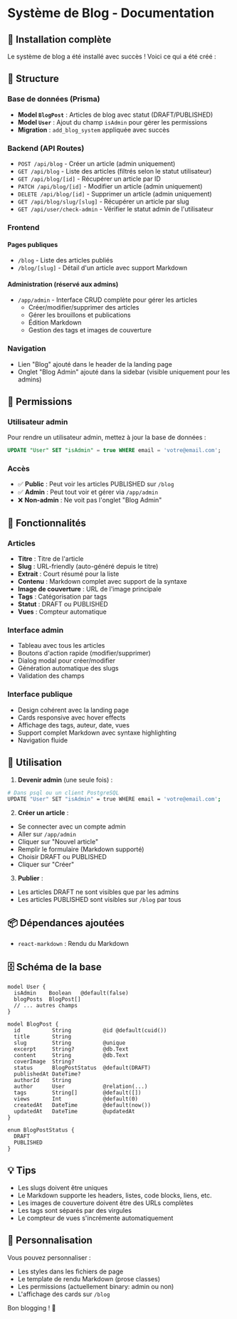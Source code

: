# Système de Blog - Documentation

## 🎉 Installation complète

Le système de blog a été installé avec succès ! Voici ce qui a été créé :

## 📁 Structure

### Base de données (Prisma)
- **Model `BlogPost`** : Articles de blog avec statut (DRAFT/PUBLISHED)
- **Model `User`** : Ajout du champ `isAdmin` pour gérer les permissions
- **Migration** : `add_blog_system` appliquée avec succès

### Backend (API Routes)
- `POST /api/blog` - Créer un article (admin uniquement)
- `GET /api/blog` - Liste des articles (filtrés selon le statut utilisateur)
- `GET /api/blog/[id]` - Récupérer un article par ID
- `PATCH /api/blog/[id]` - Modifier un article (admin uniquement)
- `DELETE /api/blog/[id]` - Supprimer un article (admin uniquement)
- `GET /api/blog/slug/[slug]` - Récupérer un article par slug
- `GET /api/user/check-admin` - Vérifier le statut admin de l'utilisateur

### Frontend

#### Pages publiques
- `/blog` - Liste des articles publiés
- `/blog/[slug]` - Détail d'un article avec support Markdown

#### Administration (réservé aux admins)
- `/app/admin` - Interface CRUD complète pour gérer les articles
  - Créer/modifier/supprimer des articles
  - Gérer les brouillons et publications
  - Édition Markdown
  - Gestion des tags et images de couverture

### Navigation
- Lien "Blog" ajouté dans le header de la landing page
- Onglet "Blog Admin" ajouté dans la sidebar (visible uniquement pour les admins)

## 🔐 Permissions

### Utilisateur admin
Pour rendre un utilisateur admin, mettez à jour la base de données :

```sql
UPDATE "User" SET "isAdmin" = true WHERE email = 'votre@email.com';
```

### Accès
- ✅ **Public** : Peut voir les articles PUBLISHED sur `/blog`
- ✅ **Admin** : Peut tout voir et gérer via `/app/admin`
- ❌ **Non-admin** : Ne voit pas l'onglet "Blog Admin"

## 📝 Fonctionnalités

### Articles
- **Titre** : Titre de l'article
- **Slug** : URL-friendly (auto-généré depuis le titre)
- **Extrait** : Court résumé pour la liste
- **Contenu** : Markdown complet avec support de la syntaxe
- **Image de couverture** : URL de l'image principale
- **Tags** : Catégorisation par tags
- **Statut** : DRAFT ou PUBLISHED
- **Vues** : Compteur automatique

### Interface admin
- Tableau avec tous les articles
- Boutons d'action rapide (modifier/supprimer)
- Dialog modal pour créer/modifier
- Génération automatique des slugs
- Validation des champs

### Interface publique
- Design cohérent avec la landing page
- Cards responsive avec hover effects
- Affichage des tags, auteur, date, vues
- Support complet Markdown avec syntaxe highlighting
- Navigation fluide

## 🚀 Utilisation

1. **Devenir admin** (une seule fois) :
```bash
# Dans psql ou un client PostgreSQL
UPDATE "User" SET "isAdmin" = true WHERE email = 'votre@email.com';
```

2. **Créer un article** :
- Se connecter avec un compte admin
- Aller sur `/app/admin`
- Cliquer sur "Nouvel article"
- Remplir le formulaire (Markdown supporté)
- Choisir DRAFT ou PUBLISHED
- Cliquer sur "Créer"

3. **Publier** :
- Les articles DRAFT ne sont visibles que par les admins
- Les articles PUBLISHED sont visibles sur `/blog` par tous

## 📦 Dépendances ajoutées
- `react-markdown` : Rendu du Markdown

## 🗄️ Schéma de la base

```prisma
model User {
  isAdmin    Boolean   @default(false)
  blogPosts  BlogPost[]
  // ... autres champs
}

model BlogPost {
  id          String          @id @default(cuid())
  title       String
  slug        String          @unique
  excerpt     String?         @db.Text
  content     String          @db.Text
  coverImage  String?
  status      BlogPostStatus  @default(DRAFT)
  publishedAt DateTime?
  authorId    String
  author      User            @relation(...)
  tags        String[]        @default([])
  views       Int             @default(0)
  createdAt   DateTime        @default(now())
  updatedAt   DateTime        @updatedAt
}

enum BlogPostStatus {
  DRAFT
  PUBLISHED
}
```

## 💡 Tips

- Les slugs doivent être uniques
- Le Markdown supporte les headers, listes, code blocks, liens, etc.
- Les images de couverture doivent être des URLs complètes
- Les tags sont séparés par des virgules
- Le compteur de vues s'incrémente automatiquement

## 🎨 Personnalisation

Vous pouvez personnaliser :
- Les styles dans les fichiers de page
- Le template de rendu Markdown (prose classes)
- Les permissions (actuellement binary: admin ou non)
- L'affichage des cards sur `/blog`

Bon blogging ! 🚀